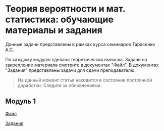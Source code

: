# Теория вероятности и мат. статистика: обучающие материалы и задания

Данные задачи представлены в рамках курса семинаров Тарасенко А.С.

По каждому модулю сделана теоретическая выноска. Задачи на закрепление материала смотрите в документах "Файл". В документах "Задания" представлены задачи для сдачи преподавателю.

> На данный момент статья находится в состоянии постоянной доработки. Следите за обновлениями.

## Модуль 1

[Файл](math-stat-2024/Exercises_01.pdf)

[Задания](math-stat-2024/Python_01.pdf)

<!--

### **Определение 1.**

Обозначения:

| Знак      | Определение                                   | Перевод на английский |
| ----      | -----------                                   | --------------------- |
| $\Omega$  | Множество всех возможных исходов эксперимента | Sample space          |
| $\omega$  | Элементарный исход ($\omega \in \Omega$)      | Outcome               |
| $A$       | Событие ($A \subseteq \Omega$) | Event                 |

Утверждается, что некоторое событие $A$ произошло только если оно содержит реализованный элементарный исход $\omega \in A$.

### *Пример 1 (Подбрасывание игрального кубика)*.

Если в эксперименте с подбрасыванием игрального кубика нас интересует лишь количество выпавших очков, то пространство элементарных исходов можно задать как $\Omega = \{1, 2, 3, 4, 5, 6\}$, где каждый элементарный исход выражает количество выпавших очков.

Примеры событий:

* $A = \{2, 4, 6\}$ — выпало четное число очков,
* $B = \{5, 6\}$ — выпало 5 или 6 очков,
* $C = \{4\}$ — выпало 4 очка.

### Определение 2 — вероятность согласно классической модели (naive definition of probability).

Пусть $A$ — событие для эксперимента с конечным пространством элементарных исходов $\Omega$. Тогда наивная вероятность события $A$ определяется как:

$\mathbb{P}(A) = \frac{|A|}{|\Omega|} = \frac{кол-во\ исходов\ благоприятствующих\ A}{количество\ исходов\ в\ \Omega}$, $где\ |A| = размер\ множества\ A.$